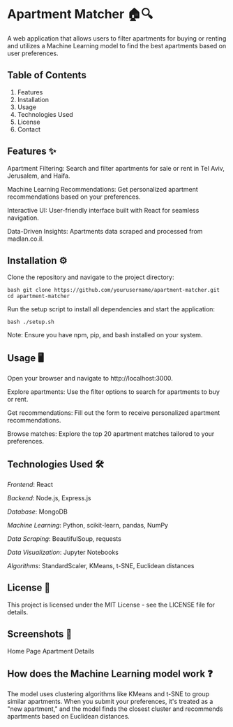 # Apartment Matcher 🏠🔍

A web application that allows users to filter apartments for buying or renting and utilizes a Machine Learning model to find the best apartments based on user preferences.


## Table of Contents
1. Features
2. Installation
3. Usage
4. Technologies Used
5. License
6. Contact

## Features ✨
Apartment Filtering: Search and filter apartments for sale or rent in Tel Aviv, Jerusalem, and Haifa.

Machine Learning Recommendations: Get personalized apartment recommendations based on your preferences.

Interactive UI: User-friendly interface built with React for seamless navigation.

Data-Driven Insights: Apartments data scraped and processed from madlan.co.il.

## Installation ⚙️
Clone the repository and navigate to the project directory:

``bash
git clone https://github.com/yourusername/apartment-matcher.git
cd apartment-matcher
``

Run the setup script to install all dependencies and start the application:

``bash
./setup.sh``

Note: Ensure you have npm, pip, and bash installed on your system.

## Usage 🖥️
Open your browser and navigate to http://localhost:3000.

Explore apartments: Use the filter options to search for apartments to buy or rent.


Get recommendations: Fill out the form to receive personalized apartment recommendations.


Browse matches: Explore the top 20 apartment matches tailored to your preferences.

## Technologies Used 🛠️
*Frontend*: React

*Backend*: Node.js, Express.js

*Database*: MongoDB

*Machine Learning*: Python, scikit-learn, pandas, NumPy

*Data Scraping*: BeautifulSoup, requests

*Data Visualization*: Jupyter Notebooks

*Algorithms*: StandardScaler, KMeans, t-SNE, Euclidean distances

## License 📄
This project is licensed under the MIT License - see the LICENSE file for details.

## Screenshots 📸
Home Page	Apartment Details

## How does the Machine Learning model work ❓
The model uses clustering algorithms like KMeans and t-SNE to group similar apartments. When you submit your preferences, it's treated as a "new apartment," and the model finds the closest cluster and recommends apartments based on Euclidean distances.
